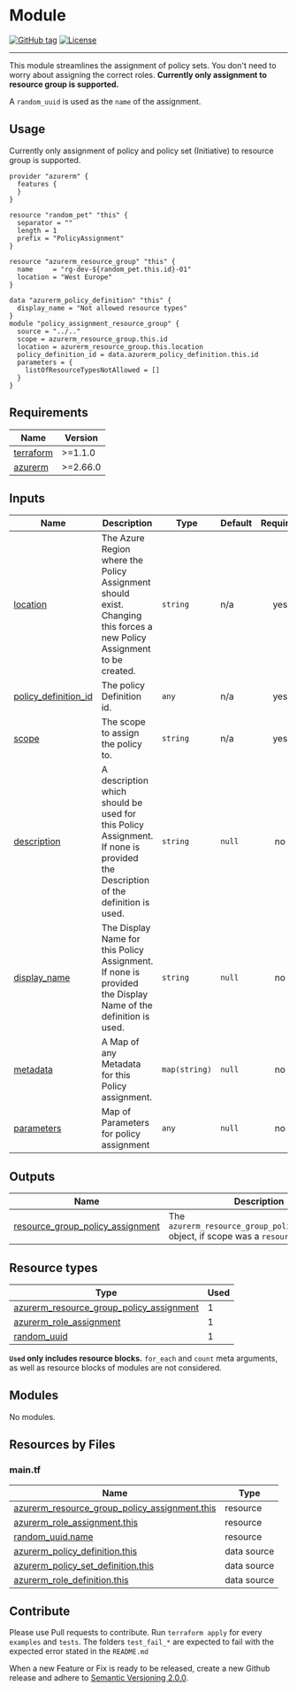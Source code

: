 # Module
[![GitHub tag](https://img.shields.io/github/tag/qbeyond/terraform-azurerm-policy-assignment.svg)](https://registry.terraform.io/modules/qbeyond/terraform-azurerm-policy-assignment/provider/latest)
[![License](https://img.shields.io/github/license/qbeyond/terraform-azurerm-policy-assignment.svg)](https://github.com/qbeyond/terraform-azurerm-policy-assignment/blob/main/LICENSE)

----

This module streamlines the assignment of policy sets. You don't need to worry about assigning the correct roles. **Currently only assignment to resource group is supported.**

A `random_uuid` is used as the `name` of the assignment.

<!-- BEGIN_TF_DOCS -->
## Usage

Currently only assignment of policy and policy set (Initiative) to resource group is supported.
```hcl
provider "azurerm" {
  features {
  }
}

resource "random_pet" "this" {
  separator = ""
  length = 1
  prefix = "PolicyAssignment"
}

resource "azurerm_resource_group" "this" {
  name     = "rg-dev-${random_pet.this.id}-01"
  location = "West Europe"
}

data "azurerm_policy_definition" "this" {
  display_name = "Not allowed resource types"
}
module "policy_assignment_resource_group" {
  source = "../.."
  scope = azurerm_resource_group.this.id
  location = azurerm_resource_group.this.location
  policy_definition_id = data.azurerm_policy_definition.this.id
  parameters = {
    listOfResourceTypesNotAllowed = []
  }
}
```

## Requirements

| Name | Version |
|------|---------|
| <a name="requirement_terraform"></a> [terraform](#requirement\_terraform) | >=1.1.0 |
| <a name="requirement_azurerm"></a> [azurerm](#requirement\_azurerm) | >=2.66.0 |

## Inputs

| Name | Description | Type | Default | Required |
|------|-------------|------|---------|:--------:|
| <a name="input_location"></a> [location](#input\_location) | The Azure Region where the Policy Assignment should exist. Changing this forces a new Policy Assignment to be created. | `string` | n/a | yes |
| <a name="input_policy_definition_id"></a> [policy\_definition\_id](#input\_policy\_definition\_id) | The policy Definition id. | `any` | n/a | yes |
| <a name="input_scope"></a> [scope](#input\_scope) | The scope to assign the policy to. | `string` | n/a | yes |
| <a name="input_description"></a> [description](#input\_description) | A description which should be used for this Policy Assignment. If none is provided the Description of the definition is used. | `string` | `null` | no |
| <a name="input_display_name"></a> [display\_name](#input\_display\_name) | The Display Name for this Policy Assignment. If none is provided the Display Name of the definition is used. | `string` | `null` | no |
| <a name="input_metadata"></a> [metadata](#input\_metadata) | A Map of any Metadata for this Policy assignment. | `map(string)` | `null` | no |
| <a name="input_parameters"></a> [parameters](#input\_parameters) | Map of Parameters for policy assignment | `any` | `null` | no |
## Outputs

| Name | Description |
|------|-------------|
| <a name="output_resource_group_policy_assignment"></a> [resource\_group\_policy\_assignment](#output\_resource\_group\_policy\_assignment) | The `azurerm_resource_group_policy_assignment` object, if scope was a `resource_group`. |

## Resource types

| Type | Used |
|------|-------|
| [azurerm_resource_group_policy_assignment](https://registry.terraform.io/providers/hashicorp/azurerm/latest/docs/resources/resource_group_policy_assignment) | 1 |
| [azurerm_role_assignment](https://registry.terraform.io/providers/hashicorp/azurerm/latest/docs/resources/role_assignment) | 1 |
| [random_uuid](https://registry.terraform.io/providers/hashicorp/random/latest/docs/resources/uuid) | 1 |

**`Used` only includes resource blocks.** `for_each` and `count` meta arguments, as well as resource blocks of modules are not considered.

## Modules

No modules.

## Resources by Files

### main.tf

| Name | Type |
|------|------|
| [azurerm_resource_group_policy_assignment.this](https://registry.terraform.io/providers/hashicorp/azurerm/latest/docs/resources/resource_group_policy_assignment) | resource |
| [azurerm_role_assignment.this](https://registry.terraform.io/providers/hashicorp/azurerm/latest/docs/resources/role_assignment) | resource |
| [random_uuid.name](https://registry.terraform.io/providers/hashicorp/random/latest/docs/resources/uuid) | resource |
| [azurerm_policy_definition.this](https://registry.terraform.io/providers/hashicorp/azurerm/latest/docs/data-sources/policy_definition) | data source |
| [azurerm_policy_set_definition.this](https://registry.terraform.io/providers/hashicorp/azurerm/latest/docs/data-sources/policy_set_definition) | data source |
| [azurerm_role_definition.this](https://registry.terraform.io/providers/hashicorp/azurerm/latest/docs/data-sources/role_definition) | data source |
<!-- END_TF_DOCS -->

## Contribute

Please use Pull requests to contribute. Run `terraform apply` for every `examples` and `tests`. The folders `test_fail_*` are expected to fail with the expected error stated in the `README.md`

When a new Feature or Fix is ready to be released, create a new Github release and adhere to [Semantic Versioning 2.0.0](https://semver.org/lang/de/spec/v2.0.0.html).